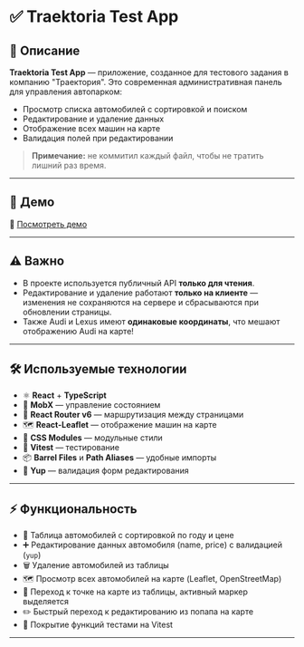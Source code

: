 # ✅ Traektoria Test App

## 📖 Описание

**Traektoria Test App** — приложение, созданное для тестового задания в компанию "Траектория".
Это современная административная панель для управления автопарком:

- Просмотр списка автомобилей с сортировкой и поиском
- Редактирование и удаление данных
- Отображение всех машин на карте
- Валидация полей при редактировании

> **Примечание:** не коммитил каждый файл, чтобы не тратить лишний раз время.

---

## 🚀 Демо

🔗 [Посмотреть демо](https://c1assifier.github.io/react-vehicle-app/)

---

## ⚠️ Важно

- В проекте используется публичный API **только для чтения**.
- Редактирование и удаление работают **только на клиенте** — изменения не сохраняются на сервере и сбрасываются при обновлении страницы.
- Также Audi и Lexus имеют **одинаковые координаты**, что мешают отображению Audi на карте!

---

## 🛠️ Используемые технологии

- ⚛ **React** + **TypeScript**
- 🔄 **MobX** — управление состоянием
- 🧭 **React Router v6** — маршрутизация между страницами
- 🗺 **React-Leaflet** — отображение машин на карте
- 🎨 **CSS Modules** — модульные стили
- 🧪 **Vitest** — тестирование
- 📦 **Barrel Files** и **Path Aliases** — удобные импорты
- 📝 **Yup** — валидация форм редактирования

---

## ⚡ Функциональность

- 📄 Таблица автомобилей с сортировкой по году и цене
- ➕ Редактирование данных автомобиля (name, price) с валидацией (`yup`)
- 🗑 Удаление автомобилей из таблицы
- 🗺 Просмотр всех автомобилей на карте (Leaflet, OpenStreetMap)
- 📍 Переход к точке на карте из таблицы, активный маркер выделяется
- ✏️ Быстрый переход к редактированию из попапа на карте
- 🧪 Покрытие функций тестами на Vitest

---
